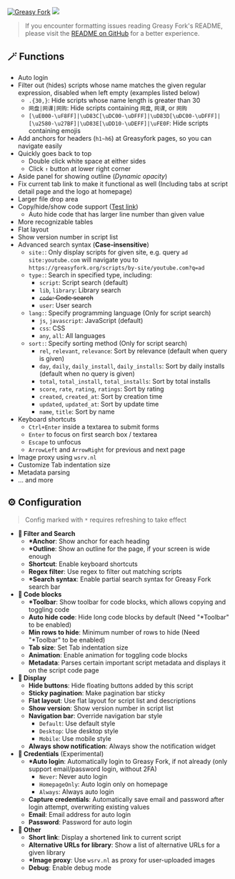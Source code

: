 [![Greasy Fork](https://img.shields.io/greasyfork/dt/467078)](https://greasyfork.org/scripts/467078) [![](https://img.shields.io/badge/Crazy%20Thur.-V%20me%2050-red?logo=kfc)](https://greasyfork.org/rails/active_storage/blobs/redirect/eyJfcmFpbHMiOnsibWVzc2FnZSI6IkJBaHBBaWZvIiwiZXhwIjpudWxsLCJwdXIiOiJibG9iX2lkIn19--10e04ed7ed56ae18d22cec6d675b34fd579cecab/wechat.jpeg?locale=zh-CN)

> If you encounter formatting issues reading Greasy Fork's README, please visit the [README on GitHub](https://github.com/PRO-2684/gadgets/blob/main/greasyfork_enhance/README.md) for a better experience.

## 🪄 Functions

- Auto login
- Filter out (hides) scripts whose name matches the given regular expression, disabled when left empty (examples listed below)
    - `.{30,}`: Hide scripts whose name length is greater than 30
    - `网盘|网课|网购`: Hide scripts containing `网盘`, `网课`, or `网购`
    - `[\uE000-\uF8FF]|\uD83C[\uDC00-\uDFFF]|\uD83D[\uDC00-\uDFFF]|[\u2580-\u27BF]|\uD83E[\uDD10-\uDEFF]|\uFE0F`: Hide scripts containing emojis
- Add anchors for headers (`h1~h6`) at Greasyfork pages, so you can navigate easily
- Quickly goes back to top
    - Double click white space at either sides
    - Click `↑` button at lower right corner
- Aside panel for showing outline (*Dynamic opacity*)
- Fix current tab link to make it functional as well (Including tabs at script detail page and the logo at homepage)
- Larger file drop area
- Copy/hide/show code support ([Test link](https://greasyfork.org/scripts/470224))
    - Auto hide code that has larger line number than given value
- More recognizable tables
- Flat layout
- Show version number in script list
- Advanced search syntax (**Case-insensitive**)
    - `site:`: Only display scripts for given site, e.g. query `ad site:youtube.com` will navigate you to `https://greasyfork.org/scripts/by-site/youtube.com?q=ad`
    - `type:`: Search in specified type, including:
        - `script`: Script search (default)
        - `lib`, `library`: Library search
        - ~~`code`: Code search~~
        - `user`: User search
    - `lang:`: Specify programming language (Only for script search)
        - `js`, `javascript`: JavaScript (default)
        - `css`: CSS
        - `any`, `all`: All languages
    - `sort:`: Specify sorting method (Only for script search)
        - `rel`, `relevant`, `relevance`: Sort by relevance (default when query is given)
        - `day`, `daily`, `daily_install`, `daily_installs`: Sort by daily installs (default when no query is given)
        - `total`, `total_install`, `total_installs`: Sort by total installs
        - `score`, `rate`, `rating`, `ratings`: Sort by rating
        - `created`, `created_at`: Sort by creation time
        - `updated`, `updated_at`: Sort by update time
        - `name`, `title`: Sort by name
- Keyboard shortcuts
    - `Ctrl+Enter` inside a textarea to submit forms
    - `Enter` to focus on first search box / textarea
    - `Escape` to unfocus
    - `ArrowLeft` and `ArrowRight` for previous and next page
- Image proxy using `wsrv.nl`
- Customize Tab indentation size
- Metadata parsing
- ... and more

## ⚙️ Configuration

> Config marked with `*` requires refreshing to take effect

- **🔎 Filter and Search**
    - **\*Anchor**: Show anchor for each heading
    - **\*Outline**: Show an outline for the page, if your screen is wide enough
    - **Shortcut**: Enable keyboard shortcuts
    - **Regex filter**: Use regex to filter out matching scripts
    - **\*Search syntax**: Enable partial search syntax for Greasy Fork search bar
- **📝 Code blocks**
    - **\*Toolbar**: Show toolbar for code blocks, which allows copying and toggling code
    - **Auto hide code**: Hide long code blocks by default (Need "\*Toolbar" to be enabled)
    - **Min rows to hide**: Minimum number of rows to hide (Need "\*Toolbar" to be enabled)
    - **Tab size**: Set Tab indentation size
    - **Animation**: Enable animation for toggling code blocks
    - **Metadata**: Parses certain important script metadata and displays it on the script code page
- **🎨 Display**
    - **Hide buttons**: Hide floating buttons added by this script
    - **Sticky pagination**: Make pagination bar sticky
    - **Flat layout**: Use flat layout for script list and descriptions
    - **Show version**: Show version number in script list
    - **Navigation bar**: Override navigation bar style
        - `Default`: Use default style
        - `Desktop`: Use desktop style
        - `Mobile`: Use mobile style
    - **Always show notification**: Always show the notification widget
- **🔑 Credentials** (Experimental)
    - **\*Auto login**: Automatically login to Greasy Fork, if not already (only support email/password login, without 2FA)
        - `Never`: Never auto login
        - `HomepageOnly`: Auto login only on homepage
        - `Always`: Always auto login
    - **Capture credentials**: Automatically save email and password after login attempt, overwriting existing values
    - **Email**: Email address for auto login
    - **Password**: Password for auto login
- **🔧 Other**
    - **Short link**: Display a shortened link to current script
    - **Alternative URLs for library**: Show a list of alternative URLs for a given library
    - **\*Image proxy**: Use `wsrv.nl` as proxy for user-uploaded images
    - **Debug**: Enable debug mode
